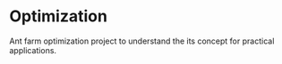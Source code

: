 # Optimization
Ant farm optimization project to understand the its concept for practical applications.
